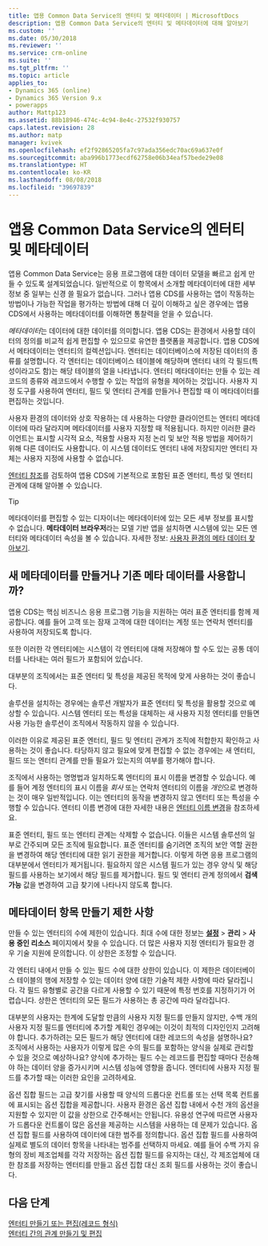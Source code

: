 ```yaml
---
title: 앱용 Common Data Service의 엔터티 및 메타데이터 | MicrosoftDocs
description: 앱용 Common Data Service의 엔터티 및 메타데이터에 대해 알아보기
ms.custom: ''
ms.date: 05/30/2018
ms.reviewer: ''
ms.service: crm-online
ms.suite: ''
ms.tgt_pltfrm: ''
ms.topic: article
applies_to:
- Dynamics 365 (online)
- Dynamics 365 Version 9.x
- powerapps
author: Mattp123
ms.assetid: 88b18946-474c-4c94-8e4c-27532f930757
caps.latest.revision: 28
ms.author: matp
manager: kvivek
ms.openlocfilehash: ef2f92865205fa7c97ada356edc70ac69a637e0f
ms.sourcegitcommit: aba996b1773ecdf62758e06b34eaf57bede29e08
ms.translationtype: HT
ms.contentlocale: ko-KR
ms.lasthandoff: 08/08/2018
ms.locfileid: "39697839"
---
```

# <a name="entities-and-metadata-in-common-data-service-for-apps"></a>앱용 Common Data Service의 엔터티 및 메타데이터

앱용 Common Data Service는 응용 프로그램에 대한 데이터 모델을 빠르고 쉽게 만들 수 있도록 설계되었습니다. 일반적으로 이 항목에서 소개할 메타데이터에 대한 세부 정보 중 일부는 신경 쓸 필요가 없습니다. 그러나 앱용 CDS를 사용하는 앱이 작동하는 방법이나 가능한 작업을 평가하는 방법에 대해 더 깊이 이해하고 싶은 경우에는 앱용 CDS에서 사용하는 메타데이터를 이해하면 통찰력을 얻을 수 있습니다.

*메타데이터*는 데이터에 대한 데이터를 의미합니다. 앱용 CDS는 환경에서 사용할 데이터의 정의를 비교적 쉽게 편집할 수 있으므로 유연한 플랫폼을 제공합니다. 앱용 CDS에서 메타데이터는 엔터티의 컬렉션입니다. 엔터티는 데이터베이스에 저장된 데이터의 종류를 설명합니다.  각 엔터티는 데이터베이스 테이블에 해당하며 엔터티 내의 각 필드(특성이라고도 함)는 해당 테이블의 열을 나타냅니다. 엔터티 메타데이터는 만들 수 있는 레코드의 종류와 레코드에서 수행할 수 있는 작업의 유형을 제어하는 것입니다. 사용자 지정 도구를 사용하여 엔터티, 필드 및 엔터티 관계를 만들거나 편집할 때 이 메타데이터를 편집하는 것입니다. 
  
사용자 환경의 데이터와 상호 작용하는 데 사용하는 다양한 클라이언트는 엔터티 메타데이터에 따라 달라지며 메타데이터를 사용자 지정할 때 적용됩니다. 하지만 이러한 클라이언트는 표시할 시각적 요소, 적용할 사용자 지정 논리 및 보안 적용 방법을 제어하기 위해 다른 데이터도 사용합니다. 이 시스템 데이터도 엔터티 내에 저장되지만 엔터티 자체는 사용자 지정에 사용할 수 없습니다.

[엔터티 참조](/powerapps/developer/common-data-service/reference/about-entity-reference)를 검토하여 앱용 CDS에 기본적으로 포함된 표준 엔터티, 특성 및 엔터티 관계에 대해 알아볼 수 있습니다.

> [!TIP]
> 메타데이터를 편집할 수 있는 디자이너는 메타데이터에 있는 모든 세부 정보를 표시할 수 없습니다. **메타데이터 브라우저**라는 모델 기반 앱을 설치하면 시스템에 있는 모든 엔터티와 메타데이터 속성을 볼 수 있습니다. 자세한 정보: [사용자 환경의 메타 데이터 찾아보기](https://docs.microsoft.com/dynamics365/customer-engagement/developer/browse-your-metadata).
  
<a name="BKMK_CreateNewOrUseExistingMetadata"></a>

## <a name="create-new-metadata-or-use-existing-metadata"></a>새 메타데이터를 만들거나 기존 메타 데이터를 사용합니까?

앱용 CDS는 핵심 비즈니스 응용 프로그램 기능을 지원하는 여러 표준 엔터티를 함께 제공합니다. 예를 들어 고객 또는 잠재 고객에 대한 데이터는 계정 또는 연락처 엔터티를 사용하여 저장되도록 합니다.  
  
또한 이러한 각 엔터티에는 시스템이 각 엔터티에 대해 저장해야 할 수도 있는 공통 데이터를 나타내는 여러 필드가 포함되어 있습니다.  
  
대부분의 조직에서는 표준 엔터티 및 특성을 제공된 목적에 맞게 사용하는 것이 좋습니다. 
  
솔루션을 설치하는 경우에는 솔루션 개발자가 표준 엔터티 및 특성을 활용할 것으로 예상할 수 있습니다. 시스템 엔터티 또는 특성을 대체하는 새 사용자 지정 엔터티를 만들면 사용 가능한 솔루션이 조직에서 작동하지 않을 수 있습니다.  
  
이러한 이유로 제공된 표준 엔터티, 필드 및 엔터티 관계가 조직에 적합한지 확인하고 사용하는 것이 좋습니다. 타당하지 않고 필요에 맞게 편집할 수 없는 경우에는 새 엔터티, 필드 또는 엔터티 관계를 만들 필요가 있는지의 여부를 평가해야 합니다. 

<!--  Can we say this yet? 
    
> [!NOTE]
> The [Common Data Model](/powerapps/common-data-model/overview) will provide a capability to add additional standard entities. 

-->

조직에서 사용하는 명명법과 일치하도록 엔터티의 표시 이름을 변경할 수 있습니다. 예를 들어 계정 엔터티의 표시 이름을 *회사* 또는 연락처 엔터티의 이름을 *개인*으로 변경하는 것이 매우 일반적입니다. 이는 엔터티의 동작을 변경하지 않고 엔터티 또는 특성을 수행할 수 있습니다. 엔터티 이름 변경에 대한 자세한 내용은 [엔터티 이름 변경](edit-entities.md#change-the-name-of-an-entity)을 참조하세요.
  
표준 엔터티, 필드 또는 엔터티 관계는 삭제할 수 없습니다. 이들은 시스템 솔루션의 일부로 간주되며 모든 조직에 필요합니다. 표준 엔터티를 숨기려면 조직의 보안 역할 권한을 변경하여 해당 엔터티에 대한 읽기 권한을 제거합니다. 이렇게 하면 응용 프로그램의 대부분에서 엔터티가 제거됩니다. 필요하지 않은 시스템 필드가 있는 경우 양식 및 해당 필드를 사용하는 보기에서 해당 필드를 제거합니다. 필드 및 엔터티 관계 정의에서 **검색 가능** 값을 변경하여 고급 찾기에 나타나지 않도록 합니다. 
  
<a name="BKMK_LimitationsOnMetadata"></a>   

## <a name="limitations-on-creating-metadata-items"></a>메타데이터 항목 만들기 제한 사항  

만들 수 있는 엔터티의 수에 제한이 있습니다. 최대 수에 대한 정보는 **[설정](../model-driven-apps/advanced-navigation.md#settings)** > **관리** > **사용 중인 리소스** 페이지에서 찾을 수 있습니다. 더 많은 사용자 지정 엔터티가 필요한 경우 기술 지원에 문의합니다. 이 상한은 조정할 수 있습니다.  
  
각 엔터티 내에서 만들 수 있는 필드 수에 대한 상한이 있습니다. 이 제한은 데이터베이스 테이블의 행에 저장할 수 있는 데이터 양에 대한 기술적 제한 사항에 따라 달라집니다. 각 필드 유형별로 공간을 다르게 사용할 수 있기 때문에 특정 번호를 지정하기가 어렵습니다. 상한은 엔터티의 모든 필드가 사용하는 총 공간에 따라 달라집니다.  
  
대부분의 사용자는 한계에 도달할 만큼의 사용자 지정 필드를 만들지 않지만, 수백 개의 사용자 지정 필드를 엔터티에 추가할 계획인 경우에는 이것이 최적의 디자인인지 고려해야 합니다. 추가하려는 모든 필드가 해당 엔터티에 대한 레코드의 속성을 설명하나요? 조직에서 사용하는 사용자가 이렇게 많은 수의 필드를 포함하는 양식을 실제로 관리할 수 있을 것으로 예상하나요? 양식에 추가하는 필드 수는 레코드를 편집할 때마다 전송해야 하는 데이터 양을 증가시키며 시스템 성능에 영향을 줍니다. 엔터티에 사용자 지정 필드를 추가할 때는 이러한 요인을 고려하세요.  
  
옵션 집합 필드는 고급 찾기를 사용할 때 양식의 드롭다운 컨트롤 또는 선택 목록 컨트롤에 표시되는 옵션 집합을 제공합니다. 사용자 환경은 옵션 집합 내에서 수천 개의 옵션을 지원할 수 있지만 이 값을 상한으로 간주해서는 안됩니다. 유용성 연구에 따르면 사용자가 드롭다운 컨트롤이 많은 옵션을 제공하는 시스템을 사용하는 데 문제가 있습니다. 옵션 집합 필드를 사용하여 데이터에 대한 범주를 정의합니다. 옵션 집합 필드를 사용하여 실제로 별도의 데이터 항목을 나타내는 범주를 선택하지 마세요. 예를 들어 수백 가지 유형의 장비 제조업체를 각각 저장하는 옵션 집합 필드를 유지하는 대신, 각 제조업체에 대한 참조를 저장하는 엔터티를 만들고 옵션 집합 대신 조회 필드를 사용하는 것이 좋습니다.  
  
## <a name="next-steps"></a>다음 단계 

[엔터티 만들기 또는 편집(레코드 형식)](create-edit-entities.md)<br />
[엔터티 간의 관계 만들기 및 편집](create-edit-entity-relationships.md)

